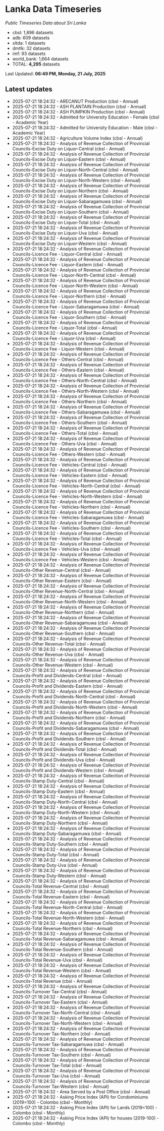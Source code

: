 # Lanka Data Timeseries
*Public Timeseries Data about Sri Lanka*

* cbsl: 1,896 datasets
* adb: 609 datasets
* sltda: 1 datasets
* dmtlk: 32 datasets
* imf: 93 datasets
* world_bank: 1,664 datasets
* TOTAL: **4,295** datasets

Last Updated: **06:49 PM, Monday, 21 July, 2025**

## Latest updates

* 2025-07-21 18:24:32 - ARECANUT Production (cbsl - Annual)
* 2025-07-21 18:24:32 - ASH PLANTAIN Production (cbsl - Annual)
* 2025-07-21 18:24:32 - ASH PUMPKIN Production (cbsl - Annual)
* 2025-07-21 18:24:32 - Admitted for University Education - Female (cbsl - Academic Year)
* 2025-07-21 18:24:32 - Admitted for University Education - Male (cbsl - Academic Year)
* 2025-07-21 18:24:32 - Agriculture Volume Index (cbsl - Annual)
* 2025-07-21 18:24:32 - Analysis of Revenue Collection of Provincial Councils-Excise Duty on Liquor-Central (cbsl - Annual)
* 2025-07-21 18:24:32 - Analysis of Revenue Collection of Provincial Councils-Excise Duty on Liquor-Eastern (cbsl - Annual)
* 2025-07-21 18:24:32 - Analysis of Revenue Collection of Provincial Councils-Excise Duty on Liquor-North-Central (cbsl - Annual)
* 2025-07-21 18:24:32 - Analysis of Revenue Collection of Provincial Councils-Excise Duty on Liquor-North-Western (cbsl - Annual)
* 2025-07-21 18:24:32 - Analysis of Revenue Collection of Provincial Councils-Excise Duty on Liquor-Northern (cbsl - Annual)
* 2025-07-21 18:24:32 - Analysis of Revenue Collection of Provincial Councils-Excise Duty on Liquor-Sabaragamuwa (cbsl - Annual)
* 2025-07-21 18:24:32 - Analysis of Revenue Collection of Provincial Councils-Excise Duty on Liquor-Southern (cbsl - Annual)
* 2025-07-21 18:24:32 - Analysis of Revenue Collection of Provincial Councils-Excise Duty on Liquor-Total (cbsl - Annual)
* 2025-07-21 18:24:32 - Analysis of Revenue Collection of Provincial Councils-Excise Duty on Liquor-Uva (cbsl - Annual)
* 2025-07-21 18:24:32 - Analysis of Revenue Collection of Provincial Councils-Excise Duty on Liquor-Western (cbsl - Annual)
* 2025-07-21 18:24:32 - Analysis of Revenue Collection of Provincial Councils-Licence Fee - Liquor-Central (cbsl - Annual)
* 2025-07-21 18:24:32 - Analysis of Revenue Collection of Provincial Councils-Licence Fee - Liquor-Eastern (cbsl - Annual)
* 2025-07-21 18:24:32 - Analysis of Revenue Collection of Provincial Councils-Licence Fee - Liquor-North-Central (cbsl - Annual)
* 2025-07-21 18:24:32 - Analysis of Revenue Collection of Provincial Councils-Licence Fee - Liquor-North-Western (cbsl - Annual)
* 2025-07-21 18:24:32 - Analysis of Revenue Collection of Provincial Councils-Licence Fee - Liquor-Northern (cbsl - Annual)
* 2025-07-21 18:24:32 - Analysis of Revenue Collection of Provincial Councils-Licence Fee - Liquor-Sabaragamuwa (cbsl - Annual)
* 2025-07-21 18:24:32 - Analysis of Revenue Collection of Provincial Councils-Licence Fee - Liquor-Southern (cbsl - Annual)
* 2025-07-21 18:24:32 - Analysis of Revenue Collection of Provincial Councils-Licence Fee - Liquor-Total (cbsl - Annual)
* 2025-07-21 18:24:32 - Analysis of Revenue Collection of Provincial Councils-Licence Fee - Liquor-Uva (cbsl - Annual)
* 2025-07-21 18:24:32 - Analysis of Revenue Collection of Provincial Councils-Licence Fee - Liquor-Western (cbsl - Annual)
* 2025-07-21 18:24:32 - Analysis of Revenue Collection of Provincial Councils-Licence Fee - Others-Central (cbsl - Annual)
* 2025-07-21 18:24:32 - Analysis of Revenue Collection of Provincial Councils-Licence Fee - Others-Eastern (cbsl - Annual)
* 2025-07-21 18:24:32 - Analysis of Revenue Collection of Provincial Councils-Licence Fee - Others-North-Central (cbsl - Annual)
* 2025-07-21 18:24:32 - Analysis of Revenue Collection of Provincial Councils-Licence Fee - Others-North-Western (cbsl - Annual)
* 2025-07-21 18:24:32 - Analysis of Revenue Collection of Provincial Councils-Licence Fee - Others-Northern (cbsl - Annual)
* 2025-07-21 18:24:32 - Analysis of Revenue Collection of Provincial Councils-Licence Fee - Others-Sabaragamuwa (cbsl - Annual)
* 2025-07-21 18:24:32 - Analysis of Revenue Collection of Provincial Councils-Licence Fee - Others-Southern (cbsl - Annual)
* 2025-07-21 18:24:32 - Analysis of Revenue Collection of Provincial Councils-Licence Fee - Others-Total (cbsl - Annual)
* 2025-07-21 18:24:32 - Analysis of Revenue Collection of Provincial Councils-Licence Fee - Others-Uva (cbsl - Annual)
* 2025-07-21 18:24:32 - Analysis of Revenue Collection of Provincial Councils-Licence Fee - Others-Western (cbsl - Annual)
* 2025-07-21 18:24:32 - Analysis of Revenue Collection of Provincial Councils-Licence Fee - Vehicles-Central (cbsl - Annual)
* 2025-07-21 18:24:32 - Analysis of Revenue Collection of Provincial Councils-Licence Fee - Vehicles-Eastern (cbsl - Annual)
* 2025-07-21 18:24:32 - Analysis of Revenue Collection of Provincial Councils-Licence Fee - Vehicles-North-Central (cbsl - Annual)
* 2025-07-21 18:24:32 - Analysis of Revenue Collection of Provincial Councils-Licence Fee - Vehicles-North-Western (cbsl - Annual)
* 2025-07-21 18:24:32 - Analysis of Revenue Collection of Provincial Councils-Licence Fee - Vehicles-Northern (cbsl - Annual)
* 2025-07-21 18:24:32 - Analysis of Revenue Collection of Provincial Councils-Licence Fee - Vehicles-Sabaragamuwa (cbsl - Annual)
* 2025-07-21 18:24:32 - Analysis of Revenue Collection of Provincial Councils-Licence Fee - Vehicles-Southern (cbsl - Annual)
* 2025-07-21 18:24:32 - Analysis of Revenue Collection of Provincial Councils-Licence Fee - Vehicles-Total (cbsl - Annual)
* 2025-07-21 18:24:32 - Analysis of Revenue Collection of Provincial Councils-Licence Fee - Vehicles-Uva (cbsl - Annual)
* 2025-07-21 18:24:32 - Analysis of Revenue Collection of Provincial Councils-Licence Fee - Vehicles-Western (cbsl - Annual)
* 2025-07-21 18:24:32 - Analysis of Revenue Collection of Provincial Councils-Other Revenue-Central (cbsl - Annual)
* 2025-07-21 18:24:32 - Analysis of Revenue Collection of Provincial Councils-Other Revenue-Eastern (cbsl - Annual)
* 2025-07-21 18:24:32 - Analysis of Revenue Collection of Provincial Councils-Other Revenue-North-Central (cbsl - Annual)
* 2025-07-21 18:24:32 - Analysis of Revenue Collection of Provincial Councils-Other Revenue-North-Western (cbsl - Annual)
* 2025-07-21 18:24:32 - Analysis of Revenue Collection of Provincial Councils-Other Revenue-Northern (cbsl - Annual)
* 2025-07-21 18:24:32 - Analysis of Revenue Collection of Provincial Councils-Other Revenue-Sabaragamuwa (cbsl - Annual)
* 2025-07-21 18:24:32 - Analysis of Revenue Collection of Provincial Councils-Other Revenue-Southern (cbsl - Annual)
* 2025-07-21 18:24:32 - Analysis of Revenue Collection of Provincial Councils-Other Revenue-Total (cbsl - Annual)
* 2025-07-21 18:24:32 - Analysis of Revenue Collection of Provincial Councils-Other Revenue-Uva (cbsl - Annual)
* 2025-07-21 18:24:32 - Analysis of Revenue Collection of Provincial Councils-Other Revenue-Western (cbsl - Annual)
* 2025-07-21 18:24:32 - Analysis of Revenue Collection of Provincial Councils-Profit and Dividends-Central (cbsl - Annual)
* 2025-07-21 18:24:32 - Analysis of Revenue Collection of Provincial Councils-Profit and Dividends-Eastern (cbsl - Annual)
* 2025-07-21 18:24:32 - Analysis of Revenue Collection of Provincial Councils-Profit and Dividends-North-Central (cbsl - Annual)
* 2025-07-21 18:24:32 - Analysis of Revenue Collection of Provincial Councils-Profit and Dividends-North-Western (cbsl - Annual)
* 2025-07-21 18:24:32 - Analysis of Revenue Collection of Provincial Councils-Profit and Dividends-Northern (cbsl - Annual)
* 2025-07-21 18:24:32 - Analysis of Revenue Collection of Provincial Councils-Profit and Dividends-Sabaragamuwa (cbsl - Annual)
* 2025-07-21 18:24:32 - Analysis of Revenue Collection of Provincial Councils-Profit and Dividends-Southern (cbsl - Annual)
* 2025-07-21 18:24:32 - Analysis of Revenue Collection of Provincial Councils-Profit and Dividends-Total (cbsl - Annual)
* 2025-07-21 18:24:32 - Analysis of Revenue Collection of Provincial Councils-Profit and Dividends-Uva (cbsl - Annual)
* 2025-07-21 18:24:32 - Analysis of Revenue Collection of Provincial Councils-Profit and Dividends-Western (cbsl - Annual)
* 2025-07-21 18:24:32 - Analysis of Revenue Collection of Provincial Councils-Stamp Duty-Central (cbsl - Annual)
* 2025-07-21 18:24:32 - Analysis of Revenue Collection of Provincial Councils-Stamp Duty-Eastern (cbsl - Annual)
* 2025-07-21 18:24:32 - Analysis of Revenue Collection of Provincial Councils-Stamp Duty-North-Central (cbsl - Annual)
* 2025-07-21 18:24:32 - Analysis of Revenue Collection of Provincial Councils-Stamp Duty-North-Western (cbsl - Annual)
* 2025-07-21 18:24:32 - Analysis of Revenue Collection of Provincial Councils-Stamp Duty-Northern (cbsl - Annual)
* 2025-07-21 18:24:32 - Analysis of Revenue Collection of Provincial Councils-Stamp Duty-Sabaragamuwa (cbsl - Annual)
* 2025-07-21 18:24:32 - Analysis of Revenue Collection of Provincial Councils-Stamp Duty-Southern (cbsl - Annual)
* 2025-07-21 18:24:32 - Analysis of Revenue Collection of Provincial Councils-Stamp Duty-Total (cbsl - Annual)
* 2025-07-21 18:24:32 - Analysis of Revenue Collection of Provincial Councils-Stamp Duty-Uva (cbsl - Annual)
* 2025-07-21 18:24:32 - Analysis of Revenue Collection of Provincial Councils-Stamp Duty-Western (cbsl - Annual)
* 2025-07-21 18:24:32 - Analysis of Revenue Collection of Provincial Councils-Total Revenue-Central (cbsl - Annual)
* 2025-07-21 18:24:32 - Analysis of Revenue Collection of Provincial Councils-Total Revenue-Eastern (cbsl - Annual)
* 2025-07-21 18:24:32 - Analysis of Revenue Collection of Provincial Councils-Total Revenue-North-Central (cbsl - Annual)
* 2025-07-21 18:24:32 - Analysis of Revenue Collection of Provincial Councils-Total Revenue-North-Western (cbsl - Annual)
* 2025-07-21 18:24:32 - Analysis of Revenue Collection of Provincial Councils-Total Revenue-Northern (cbsl - Annual)
* 2025-07-21 18:24:32 - Analysis of Revenue Collection of Provincial Councils-Total Revenue-Sabaragamuwa (cbsl - Annual)
* 2025-07-21 18:24:32 - Analysis of Revenue Collection of Provincial Councils-Total Revenue-Southern (cbsl - Annual)
* 2025-07-21 18:24:32 - Analysis of Revenue Collection of Provincial Councils-Total Revenue-Uva (cbsl - Annual)
* 2025-07-21 18:24:32 - Analysis of Revenue Collection of Provincial Councils-Total Revenue-Western (cbsl - Annual)
* 2025-07-21 18:24:32 - Analysis of Revenue Collection of Provincial Councils-Total Revenue (cbsl - Annual)
* 2025-07-21 18:24:32 - Analysis of Revenue Collection of Provincial Councils-Turnover Tax-Central (cbsl - Annual)
* 2025-07-21 18:24:32 - Analysis of Revenue Collection of Provincial Councils-Turnover Tax-Eastern (cbsl - Annual)
* 2025-07-21 18:24:32 - Analysis of Revenue Collection of Provincial Councils-Turnover Tax-North-Central (cbsl - Annual)
* 2025-07-21 18:24:32 - Analysis of Revenue Collection of Provincial Councils-Turnover Tax-North-Western (cbsl - Annual)
* 2025-07-21 18:24:32 - Analysis of Revenue Collection of Provincial Councils-Turnover Tax-Northern (cbsl - Annual)
* 2025-07-21 18:24:32 - Analysis of Revenue Collection of Provincial Councils-Turnover Tax-Sabaragamuwa (cbsl - Annual)
* 2025-07-21 18:24:32 - Analysis of Revenue Collection of Provincial Councils-Turnover Tax-Southern (cbsl - Annual)
* 2025-07-21 18:24:32 - Analysis of Revenue Collection of Provincial Councils-Turnover Tax-Total (cbsl - Annual)
* 2025-07-21 18:24:32 - Analysis of Revenue Collection of Provincial Councils-Turnover Tax-Uva (cbsl - Annual)
* 2025-07-21 18:24:32 - Analysis of Revenue Collection of Provincial Councils-Turnover Tax-Western (cbsl - Annual)
* 2025-07-21 18:24:32 - Area Served by a Post Office (cbsl - Annual)
* 2025-07-21 18:24:32 - Asking Price Index (API) for Condominiums (2019=100) - Colombo (cbsl - Monthly)
* 2025-07-21 18:24:32 - Asking Price Index (API) for Lands (2019=100) - Colombo (cbsl - Monthly)
* 2025-07-21 18:24:32 - Asking Price Index (API) for houses (2019-100) - Colombo (cbsl - Monthly)